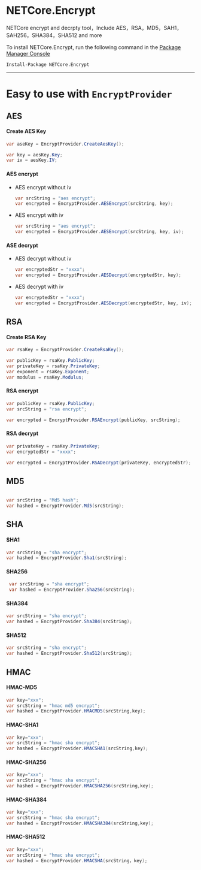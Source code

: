 # NETCore.Encrypt
NETCore encrypt and decrpty tool，Include AES，RSA，MD5，SAH1，SAH256，SHA384，SHA512 and more

To install NETCore.Encrypt, run the following command in the [Package Manager Console](https://docs.microsoft.com/zh-cn/nuget/tools/package-manager-console)
```
Install-Package NETCore.Encrypt
```

***

# Easy to use with `EncryptProvider`

## AES

#### Create AES Key

  ```csharp
  var aseKey = EncryptProvider.CreateAesKey();
  
  var key = aesKey.Key;
  var iv = aesKey.IV;
  ```

#### AES encrypt
  - AES encrypt without iv

    ```csharp
    var srcString = "aes encrypt";
    var encrypted = EncryptProvider.AESEncrypt(srcString, key);

    ```
  - AES encrypt with iv

    ```csharp
    var srcString = "aes encrypt";
    var encrypted = EncryptProvider.AESEncrypt(srcString, key, iv);

    ```
#### ASE decrypt

  - AES decrypt without iv
    ```csharp
    var encryptedStr = "xxxx";
    var encrypted = EncryptProvider.AESDecrypt(encryptedStr, key);
    ```
  
  - AES decrypt with iv
   
    ```csharp
    var encryptedStr = "xxxx";
    var encrypted = EncryptProvider.AESDecrypt(encryptedStr, key, iv);
    ```
    
  ## RSA
  
  #### Create RSA Key

  ```csharp
  var rsaKey = EncryptProvider.CreateRsaKey();
  
  var publicKey = rsaKey.PublicKey;
  var privateKey = rsaKey.PrivateKey;
  var exponent = rsaKey.Exponent;
  var modulus = rsaKey.Modulus;
  ```
  #### RSA encrypt
  
  ```csharp
  var publicKey = rsaKey.PublicKey;
  var srcString = "rsa encrypt";
  
  var encrypted = EncryptProvider.RSAEncrypt(publicKey, srcString);
  ```
  
  #### RSA decrypt
  
  ```csharp
  var privateKey = rsaKey.PrivateKey;
  var encryptedStr = "xxxx";
  
  var encrypted = EncryptProvider.RSADecrypt(privateKey, encryptedStr);
  ```
  
  ## MD5
  
  ```csharp
  
  var srcString = "Md5 hash";
  var hashed = EncryptProvider.Md5(srcString);
  
  ```
  
  ## SHA
  
  #### SHA1
  ```csharp
  var srcString = "sha encrypt";    
  var hashed = EncryptProvider.Sha1(srcString); 
  ```
  #### SHA256
  ```csharp  
  var srcString = "sha encrypt";    
  var hashed = EncryptProvider.Sha256(srcString); 
  ```  
  #### SHA384
  ```csharp  
  var srcString = "sha encrypt";    
  var hashed = EncryptProvider.Sha384(srcString); 
  ```
  #### SHA512
  ```csharp
  var srcString = "sha encrypt";    
  var hashed = EncryptProvider.Sha512(srcString);
  ```
  
  ## HMAC
  
  #### HMAC-MD5
  ```csharp
  var key="xxx";
  var srcString = "hmac md5 encrypt";     
  var hashed = EncryptProvider.HMACMD5(srcString,key);
  ```
  #### HMAC-SHA1
  ```csharp
  var key="xxx";
  var srcString = "hmac sha encrypt";    
  var hashed = EncryptProvider.HMACSHA1(srcString,key);
  ```
  #### HMAC-SHA256
  ```csharp
  var key="xxx";
  var srcString = "hmac sha encrypt";    
  var hashed = EncryptProvider.HMACSHA256(srcString,key);
  ```
  #### HMAC-SHA384
  ```csharp
  var key="xxx";
  var srcString = "hmac sha encrypt";    
  var hashed = EncryptProvider.HMACSHA384(srcString,key);
  ```
  #### HMAC-SHA512
  ```csharp
  var key="xxx";
  var srcString = "hmac sha encrypt";    
  var hashed = EncryptProvider.HMACSHA(srcString，key);
  ```

